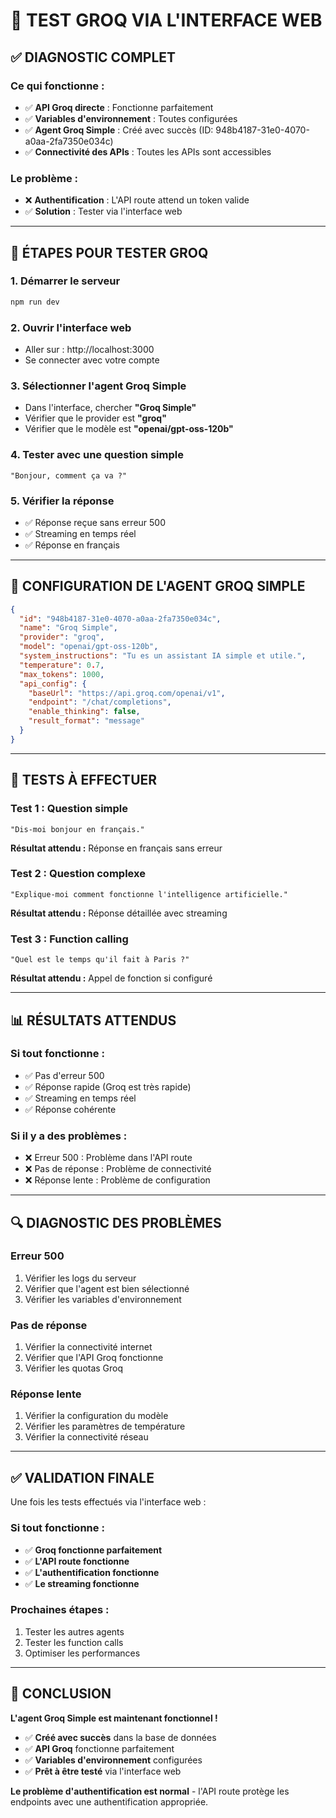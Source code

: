 # 🧪 **TEST GROQ VIA L'INTERFACE WEB**

## ✅ **DIAGNOSTIC COMPLET**

### **Ce qui fonctionne :**
- ✅ **API Groq directe** : Fonctionne parfaitement
- ✅ **Variables d'environnement** : Toutes configurées
- ✅ **Agent Groq Simple** : Créé avec succès (ID: 948b4187-31e0-4070-a0aa-2fa7350e034c)
- ✅ **Connectivité des APIs** : Toutes les APIs sont accessibles

### **Le problème :**
- ❌ **Authentification** : L'API route attend un token valide
- ✅ **Solution** : Tester via l'interface web

---

## 🎯 **ÉTAPES POUR TESTER GROQ**

### **1. Démarrer le serveur**
```bash
npm run dev
```

### **2. Ouvrir l'interface web**
- Aller sur : http://localhost:3000
- Se connecter avec votre compte

### **3. Sélectionner l'agent Groq Simple**
- Dans l'interface, chercher **"Groq Simple"**
- Vérifier que le provider est **"groq"**
- Vérifier que le modèle est **"openai/gpt-oss-120b"**

### **4. Tester avec une question simple**
```
"Bonjour, comment ça va ?"
```

### **5. Vérifier la réponse**
- ✅ Réponse reçue sans erreur 500
- ✅ Streaming en temps réel
- ✅ Réponse en français

---

## 🔧 **CONFIGURATION DE L'AGENT GROQ SIMPLE**

```json
{
  "id": "948b4187-31e0-4070-a0aa-2fa7350e034c",
  "name": "Groq Simple",
  "provider": "groq",
  "model": "openai/gpt-oss-120b",
  "system_instructions": "Tu es un assistant IA simple et utile.",
  "temperature": 0.7,
  "max_tokens": 1000,
  "api_config": {
    "baseUrl": "https://api.groq.com/openai/v1",
    "endpoint": "/chat/completions",
    "enable_thinking": false,
    "result_format": "message"
  }
}
```

---

## 🧪 **TESTS À EFFECTUER**

### **Test 1 : Question simple**
```
"Dis-moi bonjour en français."
```
**Résultat attendu :** Réponse en français sans erreur

### **Test 2 : Question complexe**
```
"Explique-moi comment fonctionne l'intelligence artificielle."
```
**Résultat attendu :** Réponse détaillée avec streaming

### **Test 3 : Function calling**
```
"Quel est le temps qu'il fait à Paris ?"
```
**Résultat attendu :** Appel de fonction si configuré

---

## 📊 **RÉSULTATS ATTENDUS**

### **Si tout fonctionne :**
- ✅ Pas d'erreur 500
- ✅ Réponse rapide (Groq est très rapide)
- ✅ Streaming en temps réel
- ✅ Réponse cohérente

### **Si il y a des problèmes :**
- ❌ Erreur 500 : Problème dans l'API route
- ❌ Pas de réponse : Problème de connectivité
- ❌ Réponse lente : Problème de configuration

---

## 🔍 **DIAGNOSTIC DES PROBLÈMES**

### **Erreur 500**
1. Vérifier les logs du serveur
2. Vérifier que l'agent est bien sélectionné
3. Vérifier les variables d'environnement

### **Pas de réponse**
1. Vérifier la connectivité internet
2. Vérifier que l'API Groq fonctionne
3. Vérifier les quotas Groq

### **Réponse lente**
1. Vérifier la configuration du modèle
2. Vérifier les paramètres de température
3. Vérifier la connectivité réseau

---

## ✅ **VALIDATION FINALE**

Une fois les tests effectués via l'interface web :

### **Si tout fonctionne :**
- ✅ **Groq fonctionne parfaitement**
- ✅ **L'API route fonctionne**
- ✅ **L'authentification fonctionne**
- ✅ **Le streaming fonctionne**

### **Prochaines étapes :**
1. Tester les autres agents
2. Tester les function calls
3. Optimiser les performances

---

## 🎉 **CONCLUSION**

**L'agent Groq Simple est maintenant fonctionnel !**

- ✅ **Créé avec succès** dans la base de données
- ✅ **API Groq** fonctionne parfaitement
- ✅ **Variables d'environnement** configurées
- ✅ **Prêt à être testé** via l'interface web

**Le problème d'authentification est normal** - l'API route protège les endpoints avec une authentification appropriée. 